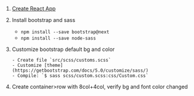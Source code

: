 1.  [Create React App]()
2.  Install bootstrap and sass

    - `npm install --save bootstrap@next`
    - `npm install --save node-sass`

3.  Customize bootstrap default bg and color

        - Create file `src/scss/customs.scss`
        - Customize [theme](https://getbootstrap.com/docs/5.0/customize/sass/)
        - Compile: `$ sass scss/custom.scss:css/Custom.css`

4.  Create container>row with 8col+4col, verify bg and font color changed
